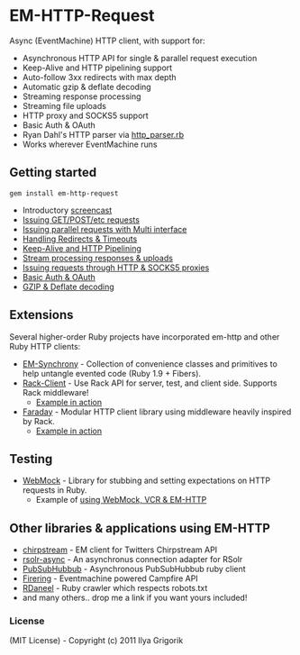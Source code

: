 # EM-HTTP-Request

Async (EventMachine) HTTP client, with support for:

- Asynchronous HTTP API for single & parallel request execution
- Keep-Alive and HTTP pipelining support
- Auto-follow 3xx redirects with max depth
- Automatic gzip & deflate decoding
- Streaming response processing
- Streaming file uploads
- HTTP proxy and SOCKS5 support
- Basic Auth & OAuth
- Ryan Dahl's HTTP parser via [http_parser.rb](https://github.com/tmm1/http_parser.rb)
- Works wherever EventMachine runs

## Getting started

    gem install em-http-request

- Introductory [screencast](http://everburning.com/news/eventmachine-screencast-em-http-request/)
- [Issuing GET/POST/etc requests](https://github.com/igrigorik/em-http-request/wiki/Issuing-Requests)
- [Issuing parallel requests with Multi interface](https://github.com/igrigorik/em-http-request/wiki/Parallel-Requests)
- [Handling Redirects & Timeouts](https://github.com/igrigorik/em-http-request/wiki/Redirects-and-Timeouts)
- [Keep-Alive and HTTP Pipelining](https://github.com/igrigorik/em-http-request/wiki/Keep-Alive-and-HTTP-Pipelining)
- [Stream processing responses & uploads](https://github.com/igrigorik/em-http-request/wiki/Streaming)
- [Issuing requests through HTTP & SOCKS5 proxies](https://github.com/igrigorik/em-http-request/wiki/Proxy)
- [Basic Auth & OAuth](https://github.com/igrigorik/em-http-request/wiki/Basic-Auth-and-OAuth)
- [GZIP & Deflate decoding](https://github.com/igrigorik/em-http-request/wiki/Compression)

## Extensions

Several higher-order Ruby projects have incorporated em-http and other Ruby HTTP clients:

- [EM-Synchrony](https://github.com/igrigorik/em-synchrony) - Collection of convenience classes and primitives to help untangle evented code (Ruby 1.9 + Fibers).
- [Rack-Client](https://github.com/halorgium/rack-client) - Use Rack API for server, test, and client side. Supports Rack middleware!
    - [Example in action](https://gist.github.com/802391)
- [Faraday](https://github.com/technoweenie/faraday) - Modular HTTP client library using middleware heavily inspired by Rack.
    - [Example in action](https://gist.github.com/802395)

## Testing

- [WebMock](https://github.com/bblimke/webmock) - Library for stubbing and setting expectations on HTTP requests in Ruby.
    - Example of [using WebMock, VCR & EM-HTTP](https://gist.github.com/802553)

## Other libraries & applications using EM-HTTP

- [chirpstream](http://github.com/joshbuddy/chirpstream) - EM client for Twitters Chirpstream API
- [rsolr-async](http://github.com/mwmitchell/rsolr-async) - An asynchronus connection adapter for RSolr
- [PubSubHubbub](http://github.com/igrigorik/PubSubHubbub) - Asynchronous PubSubHubbub ruby client
- [Firering](http://github.com/EmmanuelOga/firering) - Eventmachine powered Campfire API
- [RDaneel](http://github.com/hasmanydevelopers/RDaneel) - Ruby crawler which respects robots.txt
- and many others.. drop me a link if you want yours included!

### License

(MIT License) - Copyright (c) 2011 Ilya Grigorik